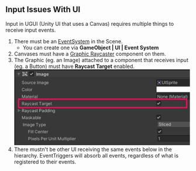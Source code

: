 ## Input Issues With UI
Input in UGUI (Unity UI that uses a Canvas) requires multiple things to receive input events.  

1. There must be an [EventSystem](https://docs.unity3d.com/Packages/com.unity.ugui@latest/index.html?subfolder=/manual/EventSystem.html) in the Scene.  
    - You can create one via **GameObject | UI | Event System**  
2. Canvases must have a [Graphic Raycaster](https://docs.unity3d.com/Packages/com.unity.ugui@latest/index.html?subfolder=/manual/script-GraphicRaycaster.html) component on them.  
3. The Graphic (eg. an Image) attached to a component that receives input (eg. a Button) must have **Raycast Target** enabled.  
![Raycast Target](ui-raycast-target.png)
4. There mustn't be other UI receiving the same events below in the hierarchy. EventTriggers will absorb all events, regardless of what is registered to their events.